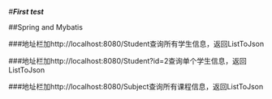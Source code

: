 #***First test***

##Spring and Mybatis

###地址栏加http://localhost:8080/Student查询所有学生信息，返回ListToJson

###地址栏加http://localhost:8080/Student?id=2查询单个学生信息，返回ListToJson

###地址栏加http://localhost:8080/Subject查询所有课程信息，返回ListToJson
